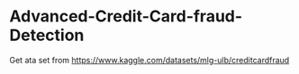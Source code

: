 # Advanced-Credit-Card-fraud-Detection

Get ata set from https://www.kaggle.com/datasets/mlg-ulb/creditcardfraud

